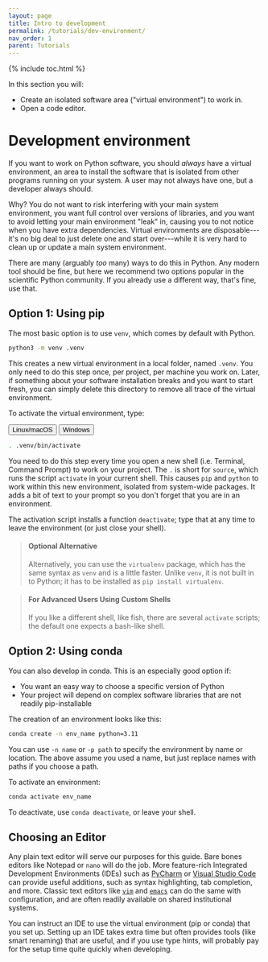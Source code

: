 ```yaml
---
layout: page
title: Intro to development
permalink: /tutorials/dev-environment/
nav_order: 1
parent: Tutorials
---
```


{% include toc.html %}

In this section you will:

* Create an isolated software area ("virtual environment") to work in.
* Open a code editor.

# Development environment

If you want to work on Python software, you should _always_ have a virtual
environment, an area to install the software that is isolated from other
programs running on your system. A user may not always have one, but a
developer always should.

Why? You do not want to risk interfering with your main system environment, you
want full control over versions of libraries, and you want to avoid letting
your main environment "leak" in, causing you to not notice when you have extra
dependencies. Virtual environments are disposable---it's no big deal to just
delete one and start over---while it is very hard to clean up or update a main
system environment.

There are many (arguably _too_ many) ways to do this in Python. Any modern tool
should be fine, but here we recommend two options popular in the scientific
Python community. If you already use a different way, that's fine, use that.

## Option 1: Using pip

The most basic option is to use `venv`, which comes by default with Python.

```bash
python3 -m venv .venv
```

This creates a new virtual environment in a local folder, named `.venv`.
You only need to do this step once, per project, per machine you work on.
Later, if something about your software installation breaks and you want to
start fresh, you can simply delete this directory to remove all trace of the
virtual environment.

To activate the virtual environment, type:

<div class="skhep-bar d-flex m-2" style="justify-content:center;">
  <button class="skhep-bar-item munix-btn btn m-2 btn-purple" onclick="openTab('unix')">Linux/macOS</button>
  <button class="skhep-bar-item windows-btn btn m-2" onclick="openTab('windows')">Windows</button>
</div>

<div class="skhep-tab unix-tab" markdown="1">

```bash
. .venv/bin/activate
```

</div>
<div class="skhep-tab windows-tab" markdown="1" style="display:none;">

```bat
.venv\bin\Activate.bat
```

</div>


You need to do this step every time you open a new shell (i.e. Terminal,
Command Prompt) to work on your project. The `.` is short for `source`, which
runs the script `activate` in your current shell. This causes `pip` and
`python` to work within this new environment, isolated from system-wide
packages. It adds a bit of text to your prompt so you don't forget that you are
in an environment.

The activation script installs a function `deactivate`; type that at any time
to leave the environment (or just close your shell).

> <h4 style="no_toc">Optional Alternative</h4>
>
> Alternatively, you can use the `virtualenv` package, which has the
> same syntax as `venv` and  is a little faster. Unlike `venv`, it is not
> built in to Python; it has to be installed as `pip install virtualenv`.

> <h4 style="no_toc">For Advanced Users Using Custom Shells</h4>
>
> If you like a different shell, like fish, there are several `activate`
> scripts; the default one expects a bash-like shell.

## Option 2: Using conda

You can also develop in conda. This is an especially good option if:

* You want an easy way to choose a specific version of Python
* Your project will depend on complex software libraries that are not readily
  pip-installable

The creation of an environment looks like this:

```bash
conda create -n env_name python=3.11
```

You can use `-n name` or `-p path` to specify the environment by name or
location. The above assume you used a name, but just replace names with
paths if you choose a path.

To activate an environment:

```bash
conda activate env_name
```

To deactivate, use `conda deactivate`, or leave your shell.

## Choosing an Editor

Any plain text editor will serve our purposes for this guide. Bare bones
editors like Notepad or `nano` will do the job. More feature-rich Integrated
Development Environments (IDEs) such as [PyCharm][] or [Visual Studio Code][]
can provide useful additions, such as syntax highlighting, tab completion,
and more. Classic text editors like [`vim`][] and [`emacs`][] can do the same
with configuration, and are often readily available on shared institutional
systems.

You can instruct an IDE to use the virtual environment (pip or conda) that you
set up. Setting up an IDE takes extra time but often provides tools (like smart
renaming) that are useful, and if you use type hints, will probably pay for the
setup time quite quickly when developing.

[PyCharm]: https://www.jetbrains.com/pycharm/
[Visual Studio Code]: https://code.visualstudio.com/
[`vim`]: https://www.vim.org/
[`emacs`]: https://www.gnu.org/software/emacs/

<script src="{{ site.baseurl }}/assets/js/tabs.js"></script>
